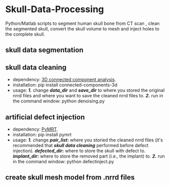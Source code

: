 # Skull-Data-Processing
Python/Matlab scripts to segment human skull bone from CT scan , clean the segmented skull, convert the skull volume to mesh and inject holes to the complete skull.

## skull data segmentation


## skull data cleaning
* dependency:   [3D connected component analysis](https://pypi.org/project/connected-components-3d/).
* installation:  pip install connected-components-3d
* usage: **_1._** change  **_data_dir_** and **_save_dir_** to where you stored the original nrrd files and where you want to save the cleaned   nrrd files to. **_2._** run in the command window:  python denoising.py


## artificial defect injection
* dependency:   [PyMRT](https://pypi.org/project/pymrt/).
* installation:  pip install pymrt
* usage: **_1._**  change  **_pair_list_:** where you storied the cleaned nrrd files (it's recommended that **_skull data cleaning_** performed before defect injection). **_defected_dir_:**  where to store the skull with defect to. **_implant_dir_:**  where to store the removed part (i.e., the implant) to. **_2._** run in the command window:  python defectinject.py


## create skull mesh model from .nrrd files










